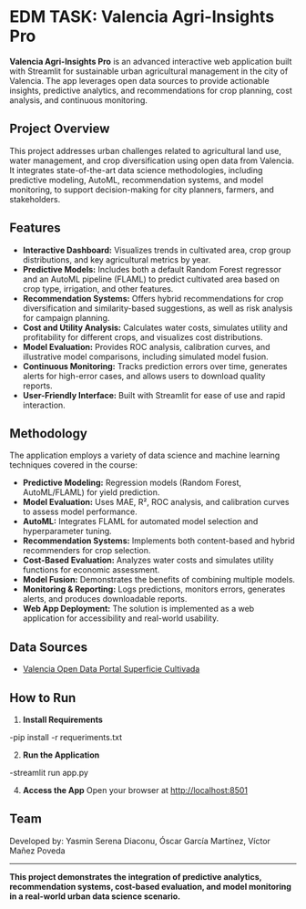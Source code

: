 # EDM TASK: Valencia Agri-Insights Pro

**Valencia Agri-Insights Pro** is an advanced interactive web application built with Streamlit for sustainable urban agricultural management in the city of Valencia. The app leverages open data sources to provide actionable insights, predictive analytics, and recommendations for crop planning, cost analysis, and continuous monitoring.

## Project Overview

This project addresses urban challenges related to agricultural land use, water management, and crop diversification using open data from Valencia. It integrates state-of-the-art data science methodologies, including predictive modeling, AutoML, recommendation systems, and model monitoring, to support decision-making for city planners, farmers, and stakeholders.

## Features

- **Interactive Dashboard:** Visualizes trends in cultivated area, crop group distributions, and key agricultural metrics by year.
- **Predictive Models:** Includes both a default Random Forest regressor and an AutoML pipeline (FLAML) to predict cultivated area based on crop type, irrigation, and other features.
- **Recommendation Systems:** Offers hybrid recommendations for crop diversification and similarity-based suggestions, as well as risk analysis for campaign planning.
- **Cost and Utility Analysis:** Calculates water costs, simulates utility and profitability for different crops, and visualizes cost distributions.
- **Model Evaluation:** Provides ROC analysis, calibration curves, and illustrative model comparisons, including simulated model fusion.
- **Continuous Monitoring:** Tracks prediction errors over time, generates alerts for high-error cases, and allows users to download quality reports.
- **User-Friendly Interface:** Built with Streamlit for ease of use and rapid interaction.

## Methodology

The application employs a variety of data science and machine learning techniques covered in the course:

- **Predictive Modeling:** Regression models (Random Forest, AutoML/FLAML) for yield prediction.
- **Model Evaluation:** Uses MAE, R², ROC analysis, and calibration curves to assess model performance.
- **AutoML:** Integrates FLAML for automated model selection and hyperparameter tuning.
- **Recommendation Systems:** Implements both content-based and hybrid recommenders for crop selection.
- **Cost-Based Evaluation:** Analyzes water costs and simulates utility functions for economic assessment.
- **Model Fusion:** Demonstrates the benefits of combining multiple models.
- **Monitoring & Reporting:** Logs predictions, monitors errors, generates alerts, and produces downloadable reports.
- **Web App Deployment:** The solution is implemented as a web application for accessibility and real-world usability.

## Data Sources

- [Valencia Open Data Portal Superficie Cultivada](https://valencia.opendatasoft.com/explore/dataset/superficie-cultivada-cultivos/table/)


## How to Run

1. **Install Requirements**
 
-pip install -r requeriments.txt

2. **Run the Application**
   
-streamlit run app.py

4. **Access the App**
Open your browser at [http://localhost:8501](http://localhost:8501)

## Team

Developed by: Yasmin Serena Diaconu, Óscar García Martínez, Víctor Mañez Poveda

---

**This project demonstrates the integration of predictive analytics, recommendation systems, cost-based evaluation, and model monitoring in a real-world urban data science scenario.**
